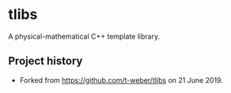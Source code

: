# tlibs

A physical-mathematical C++ template library.


## Project history

  - Forked from https://github.com/t-weber/tlibs on 21 June 2019.
